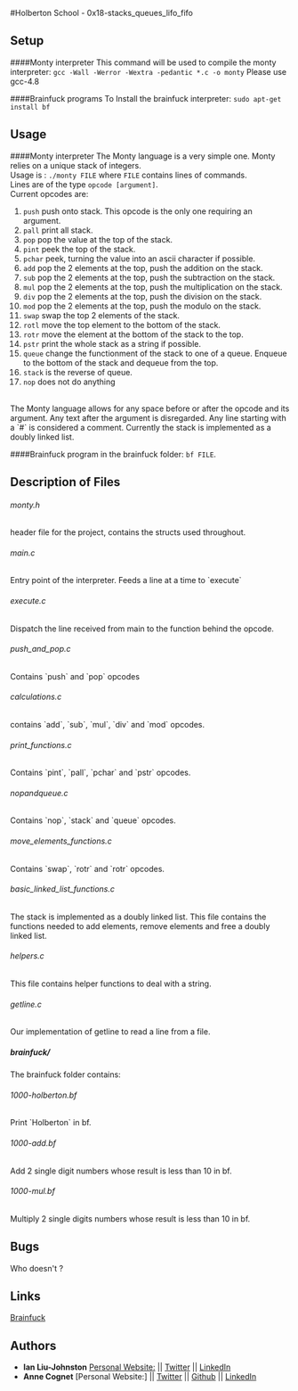 #Holberton School - 0x18-stacks_queues_lifo_fifo

## Setup 
####Monty interpreter
This command will be used to compile the monty interpreter:
``gcc -Wall -Werror -Wextra -pedantic *.c -o monty``
Please use gcc-4.8

####Brainfuck programs
To Install the brainfuck interpreter:
``sudo apt-get install bf``

## Usage
####Monty interpreter
The Monty language is a very simple one. Monty relies on a unique stack of integers.  
Usage is : `./monty FILE` where `FILE` contains lines of commands.  
Lines are of the type `opcode [argument]`.  
Current opcodes are:  
1. `push` push onto stack. This opcode is the only one requiring an argument.  
2. `pall` print all stack.  
3. `pop` pop the value at the top of the stack.  
4. `pint` peek the top of the stack.
5. `pchar` peek, turning the value into an ascii character if possible.  
6. `add` pop the 2 elements at the top, push the addition on the stack.  
7. `sub` pop the 2 elements at the top, push the subtraction on the stack.  
8. `mul` pop the 2 elements at the top, push the multiplication on the stack.  
9. `div` pop the 2 elements at the top, push the division on the stack.  
10. `mod` pop the 2 elements at the top, push the modulo on the stack. 
11. `swap` swap the top 2 elements of the stack.  
12. `rotl` move the top element to the bottom of the stack.  
13. `rotr` move the element at the bottom of the stack to the top.  
14. `pstr` print the whole stack as a string if possible.  
15. `queue` change the functionment of the stack to one of a queue. Enqueue to the bottom of the stack and dequeue from the top.  
16. `stack` is the reverse of queue.  
17. `nop` does not do anything
<br>
The Monty language allows for any space before or after the opcode and its argument. Any text after the argument is disregarded.  
Any line starting with a `#` is considered a comment.  
Currently the stack is implemented as a doubly linked list.

####Brainfuck program
in the brainfuck folder: `bf FILE`.  

## Description of Files
<h6>monty.h</h6>
header file for the project, contains the structs used throughout.  

<h6>main.c</h6>
Entry point of the interpreter. Feeds a line at a time to `execute`

<h6>execute.c</h6>
Dispatch the line received from main to the function behind the opcode.

<h6>push_and_pop.c</h6>
Contains `push` and `pop` opcodes

<h6>calculations.c</h6>
contains `add`, `sub`, `mul`, `div` and `mod` opcodes.  

<h6>print_functions.c</h6>
Contains `pint`, `pall`, `pchar` and `pstr` opcodes.

<h6>nopandqueue.c</h6>
Contains `nop`, `stack` and `queue` opcodes.

<h6>move_elements_functions.c</h6>
Contains `swap`, `rotr` and `rotr` opcodes.

<h6>basic_linked_list_functions.c</h6>
The stack is implemented as a doubly linked list. This file contains the functions needed to add elements, remove elements and free a doubly linked list.  

<h6>helpers.c</h6>
This file contains helper functions to deal with a string.

<h6>getline.c</h6>
Our implementation of getline to read a line from a file.

<h5>brainfuck/</h5>
The brainfuck folder contains:
<h6>1000-holberton.bf</h6>
Print `Holberton` in bf.  

<h6>1000-add.bf</h6>
Add 2 single digit numbers whose result is less than 10 in bf.  

<h6>1000-mul.bf</h6>
Multiply 2 single digits numbers whose result is less than 10 in bf.

## Bugs
Who doesn't ?

## Links
[Brainfuck](https://en.wikipedia.org/wiki/Brainfuck)

## Authors
* **Ian Liu-Johnston** [Personal Website:](http://ianxaunliu-johnston.com) || [Twitter](https://twitter.com/Concativerse) || [LinkedIn](https://www.linkedin.com/in/ian-liu-johnston-32a40a115)
* **Anne Cognet** [Personal Website:] || [Twitter](https://twitter.com/1million40) || [Github](https://github.com/anne75) || [LinkedIn](https://www.linkedin.com/in/cognetanne)
